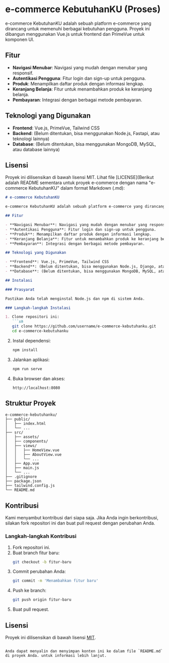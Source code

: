 # e-commerce KebutuhanKU (Proses)

e-commerce KebutuhanKU adalah sebuah platform e-commerce yang dirancang untuk memenuhi berbagai kebutuhan pengguna. Proyek ini dibangun menggunakan Vue.js untuk frontend dan PrimeVue untuk komponen UI.

## Fitur

- **Navigasi Menubar**: Navigasi yang mudah dengan menubar yang responsif.
- **Autentikasi Pengguna**: Fitur login dan sign-up untuk pengguna.
- **Produk**: Menampilkan daftar produk dengan informasi lengkap.
- **Keranjang Belanja**: Fitur untuk menambahkan produk ke keranjang belanja.
- **Pembayaran**: Integrasi dengan berbagai metode pembayaran.

## Teknologi yang Digunakan

- **Frontend**: Vue.js, PrimeVue, Tailwind CSS
- **Backend**: (Belum ditentukan, bisa menggunakan Node.js, Fastapi, atau teknologi lainnya)
- **Database**: (Belum ditentukan, bisa menggunakan MongoDB, MySQL, atau database lainnya)

## Lisensi
Proyek ini dilisensikan di bawah lisensi MIT. Lihat file [LICENSE](Berikut adalah README sementara untuk proyek e-commerce dengan nama "e-commerce KebutuhanKU" dalam format Markdown (.md):

```markdown
# e-commerce KebutuhanKU

e-commerce KebutuhanKU adalah sebuah platform e-commerce yang dirancang untuk memenuhi berbagai kebutuhan pengguna. Proyek ini dibangun menggunakan Vue.js untuk frontend dan PrimeVue untuk komponen UI.

## Fitur

- **Navigasi Menubar**: Navigasi yang mudah dengan menubar yang responsif.
- **Autentikasi Pengguna**: Fitur login dan sign-up untuk pengguna.
- **Produk**: Menampilkan daftar produk dengan informasi lengkap.
- **Keranjang Belanja**: Fitur untuk menambahkan produk ke keranjang belanja.
- **Pembayaran**: Integrasi dengan berbagai metode pembayaran.

## Teknologi yang Digunakan

- **Frontend**: Vue.js, PrimeVue, Tailwind CSS
- **Backend**: (Belum ditentukan, bisa menggunakan Node.js, Django, atau teknologi lainnya)
- **Database**: (Belum ditentukan, bisa menggunakan MongoDB, MySQL, atau database lainnya)

## Instalasi

### Prasyarat

Pastikan Anda telah menginstal Node.js dan npm di sistem Anda.

### Langkah-langkah Instalasi

1. Clone repositori ini:
   ```sh
   git clone https://github.com/username/e-commerce-kebutuhanku.git
   cd e-commerce-kebutuhanku
   ```

2. Instal dependensi:
   ```sh
   npm install
   ```

3. Jalankan aplikasi:
   ```sh
   npm run serve
   ```

4. Buka browser dan akses:
   ```
   http://localhost:8080
   ```

## Struktur Proyek

```
e-commerce-kebutuhanku/
├── public/
│   ├── index.html
│   └── ...
├── src/
│   ├── assets/
│   ├── components/
│   ├── views/
│   │   ├── HomeView.vue
│   │   ├── AboutView.vue
│   │   └── ...
│   ├── App.vue
│   ├── main.js
│   └── ...
├── .gitignore
├── package.json
├── tailwind.config.js
└── README.md
```

## Kontribusi

Kami menyambut kontribusi dari siapa saja. Jika Anda ingin berkontribusi, silakan fork repositori ini dan buat pull request dengan perubahan Anda.

### Langkah-langkah Kontribusi

1. Fork repositori ini.
2. Buat branch fitur baru:
   ```sh
   git checkout -b fitur-baru
   ```
3. Commit perubahan Anda:
   ```sh
   git commit -m 'Menambahkan fitur baru'
   ```
4. Push ke branch:
   ```sh
   git push origin fitur-baru
   ```
5. Buat pull request.

## Lisensi

Proyek ini dilisensikan di bawah lisensi [MIT](https://choosealicense.com/licenses/mit/).
```

Anda dapat menyalin dan menyimpan konten ini ke dalam file `README.md` di proyek Anda. untuk informasi lebih lanjut.
